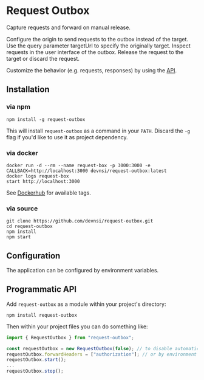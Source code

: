 Request Outbox
===========

Capture requests and forward on manual release.

Configure the origin to send requests to the outbox instead of the target.
Use the query parameter targetUrl to specify the originally target.
Inspect requests in the user interface of the outbox.
Release the request to the target or discard the request.

Customize the behavior (e.g. requests, responses) by using the [API](#Programmatic-API).

## Installation

### via npm

```shell
npm install -g request-outbox
```

This will install `request-outbox` as a command in your `PATH`. 
Discard the `-g` flag if you'd like to use it as project dependency.

### via docker

```shell
docker run -d --rm --name request-box -p 3000:3000 -e CALLBACK=http://localhost:3000 devnsi/request-outbox:latest
docker logs request-box
start http://localhost:3000
```

See [Dockerhub](https://hub.docker.com/r/devnsi/request-outbox) for available tags.

### via source

```shell
git clone https://github.com/devnsi/request-outbox.git
cd request-outbox
npm install
npm start
```

## Configuration

The application can be configured by environment variables.

## Programmatic API

Add `request-outbox` as a module within your project's directory:

```shell
npm install request-outbox
```

Then within your project files you can do something like:

```javascript
import { RequestOutbox } from "request-outbox";

const requestOutbox = new RequestOutbox(false); // to disable automatic start up.
requestOutbox.forwardHeaders = ["authorization"]; // or by environment variables.
requestOutbox.start();
...
requestOutbox.stop();
```
